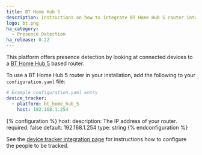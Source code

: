 ```yaml
---
title: BT Home Hub 5
description: Instructions on how to integrate BT Home Hub 5 router into Home Assistant.
logo: bt.png
ha_category:
  - Presence Detection
ha_release: 0.22
---
```


This platform offers presence detection by looking at connected devices to a [BT Home Hub 5](https://en.wikipedia.org/wiki/BT_Home_Hub) based router.

To use a BT Home Hub 5 router in your installation, add the following to your `configuration.yaml` file:

```yaml
# Example configuration.yaml entry
device_tracker:
  - platform: bt_home_hub_5
    host: 192.168.1.254
```

{% configuration %}
host:
  description: The IP address of your router.
  required: false
  default: 192.168.1.254
  type: string
{% endconfiguration %}

See the [device tracker integration page](/integrations/device_tracker/) for instructions how to configure the people to be tracked.
